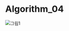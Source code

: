# Algorithm_04
![그림1](https://user-images.githubusercontent.com/107427004/173593100-b11e1f8e-9805-405a-b726-b93f08d8f413.png)
